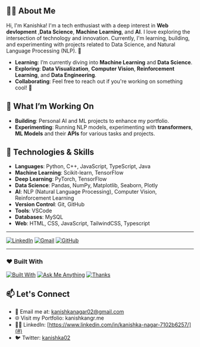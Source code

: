 ## 👨‍💻 About Me
Hi, I'm Kanishka! I'm a tech enthusiast with a deep interest in **Web devlopment** ,**Data Science**, **Machine Learning**, and **AI**. I love exploring the intersection of technology and innovation. Currently, I'm learning, building, and experimenting with projects related to Data Science, and Natural Language Processing (NLP). 🚀

- **Learning**: I’m currently diving into **Machine Learning** and **Data Science**.
- **Exploring**: **Data Visualization**, **Computer Vision**, **Reinforcement Learning**, and **Data Engineering**.
- **Collaborating**: Feel free to reach out if you're working on something cool! 🤝


## 🚀 What I’m Working On
- **Building**: Personal AI and ML projects to enhance my portfolio.
- **Experimenting**: Running NLP models, experimenting with **transformers**, **ML Models** and their **APIs** for various tasks and projects.


## 🚀 Technologies & Skills
- **Languages**: Python, C++, JavaScript, TypeScript, Java
- **Machine Learning**: Scikit-learn, TensorFlow
- **Deep Learning**: PyTorch, TensorFlow
- **Data Science**: Pandas, NumPy, Matplotlib, Seaborn, Plotly
- **AI**: NLP (Natural Language Processing), Computer Vision, Reinforcement Learning
- **Version Control**: Git, GitHub
- **Tools**:  VSCode
- **Databases**: MySQL
- **Web**: HTML, CSS, JavaScript, TailwindCSS, Typescript


---

[![LinkedIn](https://img.shields.io/badge/-LinkedIn-blue?style=flat&logo=linkedin)](https://www.linkedin.com/in/kanishka-nagar-7102b6257/)
[![Gmail](https://img.shields.io/badge/-Gmail-red?style=flat&logo=gmail)](mailto:Kanishkanagar02@gmail.com)
[![GitHub](https://img.shields.io/badge/-GitHub-black?style=flat&logo=github)](https://github.com/Kanishka015)

---

### ❤️ Built With
[![Built With](https://img.shields.io/badge/Built%20with-Love-orange)](#)
[![Ask Me Anything](https://img.shields.io/badge/Ask%20Me-Anything-green)](#)
[![Thanks](https://img.shields.io/badge/-Thanks-purple)](#)


## 📫 Let's Connect
- 💌 Email me at: kanishkanagar02@gmail.com
- 🌐 Visit my Portfolio: kanishkangr.me
- 👨‍💻 LinkedIn: [https://www.linkedin.com/in/kanishka-nagar-7102b6257/](#)
- 🐦 Twitter: [kanishka02](#)



